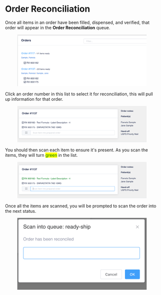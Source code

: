 # Order Reconciliation

Once all items in an order have been filled, dispensed, and verified, that order will appear in the **Order Reconciliation** queue.

<figure><img src="../../.gitbook/assets/image (115).png" alt=""><figcaption></figcaption></figure>

Click an order number in this list to select it for reconciliation, this will pull up information for that order.

<figure><img src="../../.gitbook/assets/image (116).png" alt=""><figcaption></figcaption></figure>

You should then scan each item to ensure it's present. As you scan the items, they will turn <mark style="color:green;">green</mark> in the list.

<figure><img src="../../.gitbook/assets/image (117).png" alt=""><figcaption></figcaption></figure>

Once all the items are scanned, you will be prompted to scan the order into the next status.

<figure><img src="../../.gitbook/assets/image (118).png" alt=""><figcaption></figcaption></figure>

